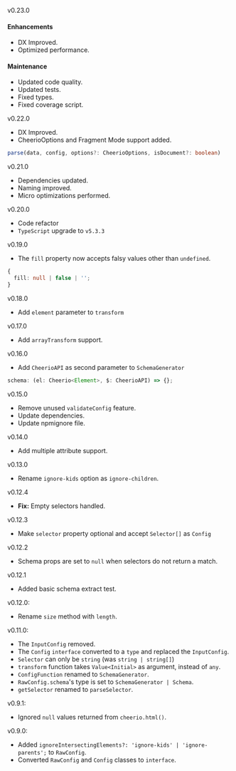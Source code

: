 v0.23.0

#### Enhancements

- DX Improved.
- Optimized performance.

#### Maintenance

- Updated code quality.
- Updated tests.
- Fixed types.
- Fixed coverage script.

v0.22.0

- DX Improved.
- CheerioOptions and Fragment Mode support added.

```ts
parse(data, config, options?: CheerioOptions, isDocument?: boolean)
```

v0.21.0

- Dependencies updated.
- Naming improved.
- Micro optimizations performed.

v0.20.0

- Code refactor
- `TypeScript` upgrade to `v5.3.3`

v0.19.0

- The `fill` property now accepts falsy values other than `undefined`.

```ts
{
  fill: null | false | '';
}
```

v0.18.0

- Add `element` parameter to `transform`

v0.17.0

- Add `arrayTransform` support.

v0.16.0

- Add `CheerioAPI` as second parameter to `SchemaGenerator`

```ts
schema: (el: Cheerio<Element>, $: CheerioAPI) => {};
```

v0.15.0

- Remove unused `validateConfig` feature.
- Update dependencies.
- Update npmignore file.

v0.14.0

- Add multiple attribute support.

v0.13.0

- Rename `ignore-kids` option as `ignore-children`.

v0.12.4

- **Fix:** Empty selectors handled.

v0.12.3

- Make `selector` property optional and accept `Selector[]` as `Config`

v0.12.2

- Schema props are set to `null` when selectors do not return a match.

v0.12.1

- Added basic schema extract test.

v0.12.0:

- Rename `size` method with `length`.

v0.11.0:

- The `InputConfig` removed.
- The `Config` `interface` converted to a `type` and replaced the `InputConfig`.
- `Selector` can only be `string` (was `string | string[]`)
- `transform` function takes `Value<Initial>` as argument, instead of `any`.
- `ConfigFunction` renamed to `SchemaGenerator`.
- `RawConfig.schema`'s type is set to `SchemaGenerator | Schema`.
- `getSelector` renamed to `parseSelector`.

v0.9.1:

- Ignored `null` values returned from `cheerio.html()`.

v0.9.0:

- Added `ignoreIntersectingElements?: 'ignore-kids' | 'ignore-parents';` to `RawConfig`.
- Converted `RawConfig` and `Config` classes to `interface`.
